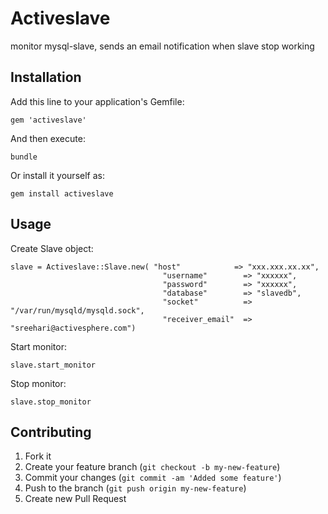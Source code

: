 # Activeslave

monitor mysql-slave, sends an email notification when slave stop working

## Installation

Add this line to your application's Gemfile:

    gem 'activeslave'

And then execute:

    bundle

Or install it yourself as:

    gem install activeslave

## Usage

Create Slave object:

    slave = Activeslave::Slave.new( "host"            => "xxx.xxx.xx.xx",
                                      "username"        => "xxxxxx",
                                      "password"        => "xxxxxx",
                                      "database"        => "slavedb",
                                      "socket"          => "/var/run/mysqld/mysqld.sock",
                                      "receiver_email"  => "sreehari@activesphere.com")

Start monitor:

    slave.start_monitor

Stop monitor:

    slave.stop_monitor

## Contributing

1. Fork it
2. Create your feature branch (`git checkout -b my-new-feature`)
3. Commit your changes (`git commit -am 'Added some feature'`)
4. Push to the branch (`git push origin my-new-feature`)
5. Create new Pull Request

